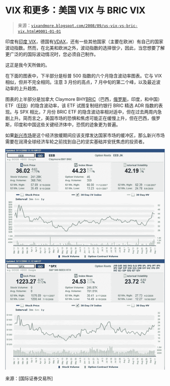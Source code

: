<!--yml

分类：未分类

日期：2024-05-18 18:27:15

-->

# VIX 和更多：美国 VIX 与 BRIC VIX

> 来源：[`vixandmore.blogspot.com/2008/09/us-vix-vs-bric-vix.html#0001-01-01`](http://vixandmore.blogspot.com/2008/09/us-vix-vs-bric-vix.html#0001-01-01)

印度有[印度 VIX](http://vixandmore.blogspot.com/search/label/India%20VIX)，德国有[VDAX](http://vixandmore.blogspot.com/search/label/VDAX)，还有一些其他国家（主要在欧洲）有自己的国家波动指数。然而，在北美和欧洲之外，波动指数的选择很少，因此，当您想要了解更广泛的的国际波动情况时，您必须自己制作。

这正是我今天所做的。

在下面的图表中，下半部分是标普 500 指数的六个月隐含波动率图表。它与 VIX 相似，但并不完全相同。注意 3 月份的高点，7 月中旬的第二个峰，以及最近波动率的上升趋势。

图表的上半部分是加拿大 Claymore BHY[BRIC](http://vixandmore.blogspot.com/search/label/BRIC)（巴西，[俄罗斯](http://vixandmore.blogspot.com/search/label/Russia)，印度，和中国）ETF（[EEB](http://finance.yahoo.com/q?s=EEB)）的隐含波动率，该 ETF 试图复制纽约银行 BRIC 精选 ADR 指数的表现。与 SPX 相比，7 月份 BRIC ETF 的隐含波动率相对适中，但在过去两周内急剧上升。简而言之，美国市场的恐惧和焦虑可能正在缓慢上升，但在巴西，俄罗斯，印度和中国这些关键经济体中，恐慌的迹象更为普遍。

如果[新兴市场](http://vixandmore.blogspot.com/search/label/emerging%20markets)是这个经济放缓期间应该支撑发达国家市场的缓冲区，那么新兴市场需要在润滑全球经济车轮之前找到自己的坚实基础并安抚焦虑的投资者。

![](img/ed4498d5b3f5f4fd91e26416946b78f0.png)

来源：[国际证券交易所]
